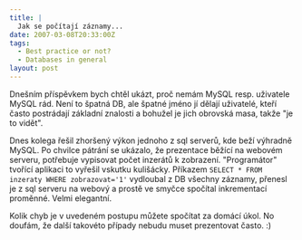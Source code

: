 ```yaml
---
title: |
  Jak se počítají záznamy...
date: 2007-03-08T20:33:00Z
tags:
  - Best practice or not?
  - Databases in general
layout: post
---
```

Dnešním příspěvkem bych chtěl ukázt, proč nemám MySQL resp. uživatele MySQL rád. Není to špatná DB, ale špatné jméno jí dělají uživatelé, kteří často postrádají základní znalosti a bohužel je jich obrovská masa, takže "je to vidět".

Dnes kolega řešil zhoršený výkon jednoho z sql serverů, kde beží výhradně MySQL. Po chvilce pátrání se ukázalo, že prezentace běžící na webovém serveru, potřebuje vypisovat počet inzerátů k zobrazení. "Programátor" tvořící aplikaci to vyřešil vskutku kulišácky. Příkazem `SELECT * FROM inzeraty WHERE zobrazovat='1'` vydloubal z DB všechny záznamy, přenesl je z sql serveru na webový a prostě ve smyčce spočítal inkrementací proměnné. Velmi elegantní.

Kolik chyb je v uvedeném postupu můžete spočítat za domácí úkol. No doufám, že další takovéto případy nebudu muset prezentovat často. :)